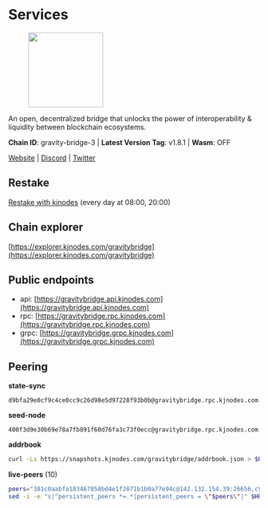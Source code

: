 # Services

<figure><img src="https://raw.githubusercontent.com/kj89/testnet_manuals/main/pingpub/logos/gravitybridge.png" width="150" alt=""><figcaption></figcaption></figure>

An open, decentralized bridge that unlocks the power of  interoperability & liquidity between blockchain ecosystems.

**Chain ID**: gravity-bridge-3 | **Latest Version Tag**: v1.8.1 | **Wasm**: OFF

[Website](https://www.gravitybridge.net) | [Discord](https://discord.gg/ARV8dTSjAk) | [Twitter](https://twitter.com/gravity_bridge)

## Restake

[Restake with kjnodes](https://restake.app/gravitybridge/gravityvaloper1nw3uavthnjwsgrrjzav2wdg9m0pw7k4fc7hvlz) (every day at 08:00, 20:00)
## Chain explorer
[https://explorer.kjnodes.com/gravitybridge](https://explorer.kjnodes.com/gravitybridge)

## Public endpoints

* api: [https://gravitybridge.api.kjnodes.com](https://gravitybridge.api.kjnodes.com)
* rpc: [https://gravitybridge.rpc.kjnodes.com](https://gravitybridge.rpc.kjnodes.com)
* grpc: [https://gravitybridge.grpc.kjnodes.com](https://gravitybridge.grpc.kjnodes.com)

## Peering

**state-sync**

```text
d9bfa29e0cf9c4ce0cc9c26d98e5d97228f93b0b@gravitybridge.rpc.kjnodes.com:26656
```

**seed-node**

```text
400f3d9e30b69e78a7fb891f60d76fa3c73f0ecc@gravitybridge.rpc.kjnodes.com:26659
```

**addrbook**
```bash
curl -Ls https://snapshots.kjnodes.com/gravitybridge/addrbook.json > $HOME/.gravity/config/addrbook.json
```

**live-peers** (10)
```bash
peers="381c0aabfa183467858bd4e1f2071b1b0a77e94c@142.132.154.39:26656,c93bd39c0b41fb1e76fb52598e88b0b069ef05bc@95.217.170.202:27014,811817c6ddc112ed37f7cd71c6bbae186f1e8239@135.125.188.17:34095,d9bfa29e0cf9c4ce0cc9c26d98e5d97228f93b0b@65.109.88.38:26656,5be48b960e6fc61c0879e86854b9f05d3ddc3522@46.4.91.49:27656,1f43c723cb26092e20263905cbd71609d87a9c00@172.104.202.149:26656,0a8487549154b7dd96fd0af1843ecfa62246f816@18.144.134.123:26656,91e4523f2fcf6c7a8314b583d2f9f92cf93f10d7@51.250.18.132:26656,8bc91ffabd860b6b54766ac3788d7c284e45b964@174.138.30.240:26656,6eb2a2e7bcd82aad56b6652a328c72f148f84935@194.147.58.224:26656"
sed -i -e "s|^persistent_peers *=.*|persistent_peers = \"$peers\"|" $HOME/.gravity/config/config.toml
```
